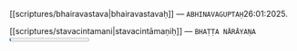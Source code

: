 [[scriptures/bhairavastava|bhairavastavaḥ]] — `ABHINAVAGUPTAḤ`26:01:2025.

[[scriptures/stavacintamani|stavacintāmaṇiḥ]] — `BHAṬṬA NĀRĀYAṆA`<progress id="file" max="100" value="01">01%</progress>
